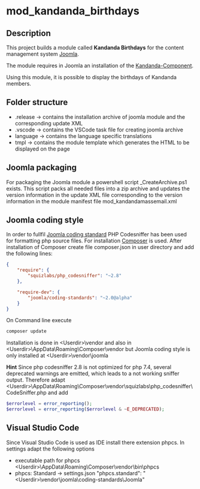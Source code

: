 # mod_kandanda_birthdays

## Description

This project builds a module called **Kandanda Birthdays** for the content management system [Joomla](https://www.joomla.org/).

The module requires in Joomla an installation of the [Kandanda-Component](https://www.kandanda.net).

Using this module, it is possible to display the birthdays of Kandanda members.

## Folder structure
- .release -> contains the installation archive of joomla module and the corresponding update XML
- .vscode -> contains the VSCode task file for creating joomla archive
- language -> contains the language specific translations
- tmpl -> contains the module template which generates the HTML to be displayed on the page

## Joomla packaging
For packaging the Joomla module a powershell script _CreateArchive.ps1 exists. This script packs all needed files into a zip archive and updates the version information in the update XML file corresponding to the version information in the module manifest file mod_kandandamassemail.xml

## Joomla coding style
In order to fullfil [Joomla coding standard](https://github.com/joomla/coding-standards) PHP Codesniffer has been used for formatting php source files.
For installation [Composer](https://getcomposer.org/download/) is used.
After installation of Composer create file composer.json in user directory and add the following lines:
```json
{
    "require": {
        "squizlabs/php_codesniffer": "~2.8"
    },

    "require-dev": {
        "joomla/coding-standards": "~2.0@alpha"
    }
}
```
On Command line execute
```cmd
composer update
```
Installation is done in \<Userdir\>\vendor
and also in \<Userdir\>\AppData\Roaming\Composer\vendor
but Joomla coding style is only installed at \<Userdir\>\vendor\joomla

**Hint**
Since php codesniffer 2.8 is not optimized for php 7.4, several deprecated warnings are emitted, which leads to a not working sniffer output. Therefore adapt \<Userdir\>\AppData\Roaming\Composer\vendor\squizlabs\php_codesniffer\CodeSniffer.php and add
```php
$errorlevel = error_reporting();
$errorlevel = error_reporting($errorlevel & ~E_DEPRECATED);
```

## Visual Studio Code
Since Visual Studio Code is used as IDE install there extension phpcs.
In settings adapt the following options
- executable path for phpcs
\<Userdir\>\AppData\Roaming\Composer\vendor\bin\phpcs
- phpcs: Standard -> settings.json
"phpcs.standard": "\<Userdir\>\\vendor\\joomla\\coding-standards\\Joomla"

